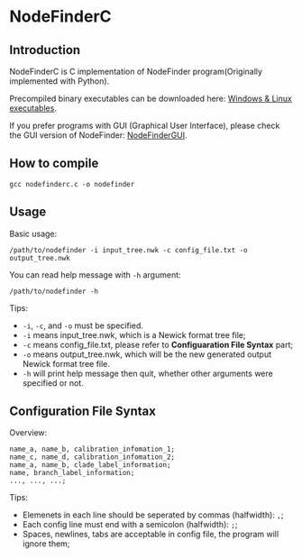 NodeFinderC
===========

Introduction
------------

NodeFinderC is C implementation of NodeFinder program(Originally implemented with Python).

Precompiled binary executables can be downloaded here: [Windows & Linux executables](https://github.com/zxjsdp/NodeFinderC/tree/master/bin/).

If you prefer programs with GUI (Graphical User Interface), please check the GUI version of NodeFinder: [NodeFinderGUI](https://github.com/zxjsdp/NodeFinderGUI).


How to compile
--------------

    gcc nodefinderc.c -o nodefinder


Usage
-----

Basic usage:

    /path/to/nodefinder -i input_tree.nwk -c config_file.txt -o output_tree.nwk

You can read help message with `-h` argument:

    /path/to/nodefinder -h

Tips:

- `-i`, `-c`, and `-o` must be specified.
- `-i` means input_tree.nwk, which is a Newick format tree file;
- `-c` means config_file.txt, please refer to **Configuaration File Syntax** part;
- `-o` means output_tree.nwk, which will be the new generated output Newick format tree file.
- `-h` will print help message then quit, whether other arguments were specified or not.


Configuration File Syntax
-------------------------

Overview:

    name_a, name_b, calibration_infomation_1;
    name_c, name_d, calibration_infomation_2;
    name_a, name_b, clade_label_information;
    name, branch_label_information;
    ..., ..., ...;

Tips:

- Elemenets in each line should be seperated by commas (halfwidth): `,`;
- Each config line must end with a semicolon (halfwidth): `;`;
- Spaces, newlines, tabs are acceptable in config file, the program will ignore them;
